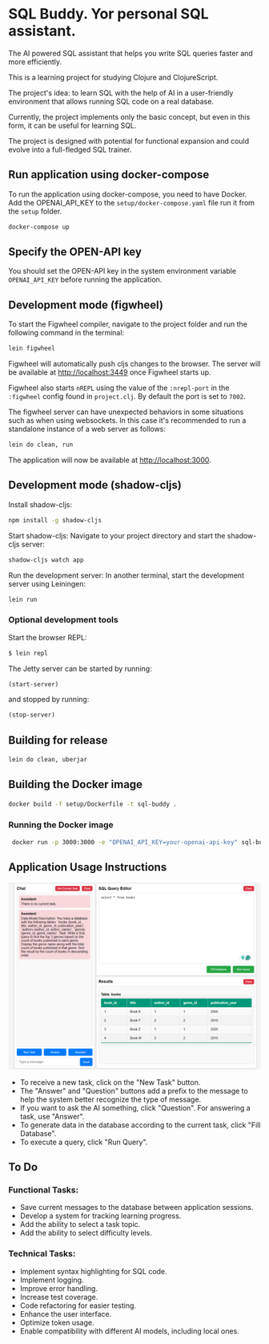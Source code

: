 # SQL Buddy. Yor personal SQL assistant.

The AI powered SQL assistant that helps you write SQL queries faster and more efficiently.

This is a learning project for studying Clojure and ClojureScript.

The project's idea: to learn SQL with the help of AI in a user-friendly environment that allows running SQL code on a real database.

Currently, the project implements only the basic concept, but even in this form, it can be useful for learning SQL.

The project is designed with potential for functional expansion and could evolve into a full-fledged SQL trainer.

## Run application using docker-compose

To run the application using docker-compose, you need to have Docker.
Add the OPENAI_API_KEY to the `setup/docker-compose.yaml` file run it from the `setup` folder.

```bash
docker-compose up
```

## Specify the OPEN-API key

You should set the OPEN-API key in the system environment variable `OPENAI_API_KEY` before running the application.

## Development mode (figwheel)

To start the Figwheel compiler, navigate to the project folder and run the following command in the terminal:

```bash
lein figwheel
```

Figwheel will automatically push cljs changes to the browser. The server will be available at [http://localhost:3449](http://localhost:3449) once Figwheel starts up. 

Figwheel also starts `nREPL` using the value of the `:nrepl-port` in the `:figwheel`
config found in `project.clj`. By default the port is set to `7002`.

The figwheel server can have unexpected behaviors in some situations such as when using
websockets. In this case it's recommended to run a standalone instance of a web server as follows:

```bash
lein do clean, run
```

The application will now be available at [http://localhost:3000](http://localhost:3000).

## Development mode (shadow-cljs)

Install shadow-cljs:

```bash
npm install -g shadow-cljs
```

Start shadow-cljs: Navigate to your project directory and start the shadow-cljs server:

```bash 
shadow-cljs watch app
```

Run the development server: In another terminal, start the development server using Leiningen:

```bash
lein run
```

### Optional development tools

Start the browser REPL:

```bash
$ lein repl
```
The Jetty server can be started by running:

```clojure
(start-server)
```
and stopped by running:
```clojure
(stop-server)
```


## Building for release

```bash
lein do clean, uberjar
```

## Building the Docker image

```bash
docker build -f setup/Dockerfile -t sql-buddy .
```

### Running the Docker image

```bash
 docker run -p 3000:3000 -e "OPENAI_API_KEY=your-openai-api-key" sql-buddy  
```

## Application Usage Instructions

![Local Image](img/sql-buddy.png)

- To receive a new task, click on the "New Task" button.
- The "Answer" and "Question" buttons add a prefix to the message to help the system better recognize the type of message.
- If you want to ask the AI something, click "Question". For answering a task, use "Answer".
- To generate data in the database according to the current task, click "Fill Database".
- To execute a query, click "Run Query".

## To Do

### Functional Tasks:
- Save current messages to the database between application sessions.
- Develop a system for tracking learning progress.
- Add the ability to select a task topic.
- Add the ability to select difficulty levels.

### Technical Tasks:
- Implement syntax highlighting for SQL code.
- Implement logging.
- Improve error handling.
- Increase test coverage.
- Code refactoring for easier testing.
- Enhance the user interface.
- Optimize token usage.
- Enable compatibility with different AI models, including local ones.
